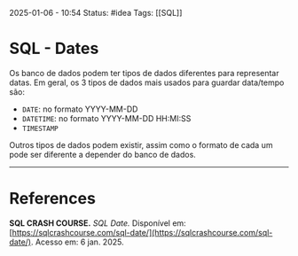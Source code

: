 2025-01-06 - 10:54
Status: #idea
Tags: [[SQL]]

# SQL - Dates

Os banco de dados podem ter tipos de dados diferentes para representar datas. Em geral, os 3 tipos de dados mais usados para guardar data/tempo são:

- `DATE`: no formato YYYY-MM-DD
- `DATETIME`: no formato YYYY-MM-DD HH:MI:SS
- `TIMESTAMP`

Outros tipos de dados podem existir, assim como o formato de cada um pode ser diferente a depender do banco de dados.


---

# References

**SQL CRASH COURSE.** _SQL Date._ Disponível em: [https://sqlcrashcourse.com/sql-date/](https://sqlcrashcourse.com/sql-date/). Acesso em: 6 jan. 2025.